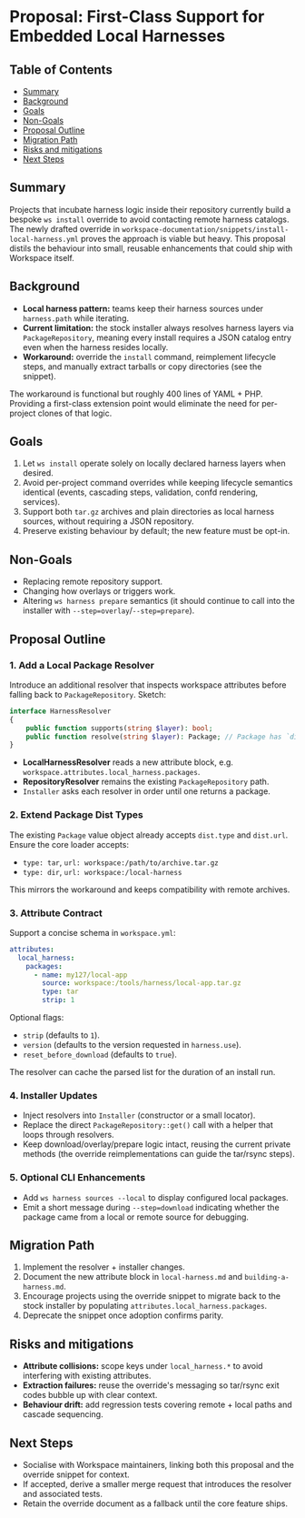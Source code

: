 # Proposal: First-Class Support for Embedded Local Harnesses

<!-- TOC -->
## Table of Contents

- [Summary](#summary)
- [Background](#background)
- [Goals](#goals)
- [Non-Goals](#non-goals)
- [Proposal Outline](#proposal-outline)
- [Migration Path](#migration-path)
- [Risks and mitigations](#risks-and-mitigations)
- [Next Steps](#next-steps)

<!-- /TOC -->


## Summary

Projects that incubate harness logic inside their repository currently build
a bespoke `ws install` override to avoid contacting remote harness catalogs.
The newly drafted override in `workspace-documentation/snippets/install-local-harness.yml`
proves the approach is viable but heavy. This proposal distils the behaviour
into small, reusable enhancements that could ship with Workspace itself.

## Background

- **Local harness pattern:** teams keep their harness sources under
  `harness.path` while iterating.
- **Current limitation:** the stock installer always resolves harness layers
  via `PackageRepository`, meaning every install requires a JSON catalog entry
  even when the harness resides locally.
- **Workaround:** override the `install` command, reimplement lifecycle steps,
  and manually extract tarballs or copy directories (see the snippet).

The workaround is functional but roughly 400 lines of YAML + PHP. Providing a
first-class extension point would eliminate the need for per-project clones of
that logic.

## Goals

1. Let `ws install` operate solely on locally declared harness layers when
   desired.
2. Avoid per-project command overrides while keeping lifecycle semantics
   identical (events, cascading steps, validation, confd rendering, services).
3. Support both `tar.gz` archives and plain directories as local harness
   sources, without requiring a JSON repository.
4. Preserve existing behaviour by default; the new feature must be opt-in.

## Non-Goals

- Replacing remote repository support.
- Changing how overlays or triggers work.
- Altering `ws harness prepare` semantics (it should continue to call into the
  installer with `--step=overlay`/`--step=prepare`).

## Proposal Outline

### 1. Add a Local Package Resolver

Introduce an additional resolver that inspects workspace attributes before
falling back to `PackageRepository`. Sketch:

```php
interface HarnessResolver
{
    public function supports(string $layer): bool;
    public function resolve(string $layer): Package; // Package has `dist` info
}
```

- **LocalHarnessResolver** reads a new attribute block, e.g.
  `workspace.attributes.local_harness.packages`.
- **RepositoryResolver** remains the existing `PackageRepository` path.
- `Installer` asks each resolver in order until one returns a package.

### 2. Extend Package Dist Types

The existing `Package` value object already accepts `dist.type` and `dist.url`.
Ensure the core loader accepts:

- `type: tar`, `url: workspace:/path/to/archive.tar.gz`
- `type: dir`, `url: workspace:/local-harness`

This mirrors the workaround and keeps compatibility with remote archives.

### 3. Attribute Contract

Support a concise schema in `workspace.yml`:

```yaml
attributes:
  local_harness:
    packages:
      - name: my127/local-app
        source: workspace:/tools/harness/local-app.tar.gz
        type: tar
        strip: 1
```

Optional flags:

- `strip` (defaults to `1`).
- `version` (defaults to the version requested in `harness.use`).
- `reset_before_download` (defaults to `true`).

The resolver can cache the parsed list for the duration of an install run.

### 4. Installer Updates

- Inject resolvers into `Installer` (constructor or a small locator).
- Replace the direct `PackageRepository::get()` call with a helper that loops
  through resolvers.
- Keep download/overlay/prepare logic intact, reusing the current private
  methods (the override reimplementations can guide the tar/rsync steps).

### 5. Optional CLI Enhancements

- Add `ws harness sources --local` to display configured local packages.
- Emit a short message during `--step=download` indicating whether the package
  came from a local or remote source for debugging.

## Migration Path

1. Implement the resolver + installer changes.
2. Document the new attribute block in `local-harness.md` and
   `building-a-harness.md`.
3. Encourage projects using the override snippet to migrate back to the stock
   installer by populating `attributes.local_harness.packages`.
4. Deprecate the snippet once adoption confirms parity.

## Risks and mitigations

- **Attribute collisions:** scope keys under `local_harness.*` to avoid
  interfering with existing attributes.
- **Extraction failures:** reuse the override's messaging so tar/rsync exit
  codes bubble up with clear context.
- **Behaviour drift:** add regression tests covering remote + local paths and
  cascade sequencing.

## Next Steps

- Socialise with Workspace maintainers, linking both this proposal and the
  override snippet for context.
- If accepted, derive a smaller merge request that introduces the resolver and
  associated tests.
- Retain the override document as a fallback until the core feature ships.
